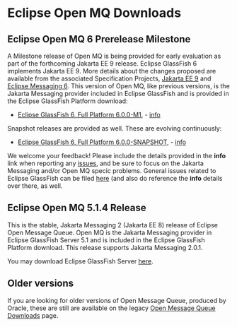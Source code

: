 # Eclipse Open MQ Downloads

## Eclipse Open MQ 6 Prerelease Milestone

A Milestone release of Open MQ is being provided for early evaluation as part of the forthcoming Jakarta EE 9 release. Eclipse GlassFish 6 implements Jakarta EE 9. More details about the changes proposed are available from the associated Specification Projects, [Jakarta EE 9](https://eclipse-ee4j.github.io/jakartaee-platform/) and [Eclipse Messaging 6](https://eclipse-ee4j.github.io/jms-api/). This version of Open MQ, like previous versions, is the Jakarta Messaging provider included in Eclipse GlassFish and is provided in the Eclipse GlassFish Platform download: 

* [Eclipse GlassFish 6, Full Platform 6.0.0-M1](http://download.eclipse.org/ee4j/glassfish/glassfish-6.0.0-M1.zip), - [info](http://download.eclipse.org/ee4j/glassfish/glassfish-6.0.0-M1.info)

Snapshot releases are provided as well. These are evolving continuously:

* [Eclipse GlassFish 6, Full Platform 6.0.0-SNAPSHOT](http://download.eclipse.org/ee4j/glassfish/glassfish-6.0.0-SNAPSHOT-nightly.zip), - [info](http://download.eclipse.org/ee4j/glassfish/glassfish-6.0.0-SNAPSHOT-nightly.info)

We welcome your feedback! Please include the details provided in the **info** link when reporting any [issues](https://github.com/eclipse-ee4j/openmq/issues), and be sure to focus on the Jakarta Messaging and/or Open MQ specic problems. General issues related to Eclipse GlassFish can be filed [here](https://github.com/eclipse-ee4j/glassfish/issues) (and also do reference the **info** details over there, as well.

## Eclipse Open MQ 5.1.4 Release

This is the stable, Jakarta Messaging 2 (Jakarta EE 8) release of Eclipse Open Message Queue. Open MQ is the Jakarta Messaging provider in Eclipse GlassFish Server 5.1 and is included in the Eclipse GlassFish Platform download. This release supports Jakarta Messaging 2.0.1.

You may download Eclipse GlassFish Server [here](https://www.eclipse.org/downloads/download.php?file=/glassfish/glassfish-5.1.0.zip).

## Older versions

If you are looking for older versions of Open Message Queue, produced by Oracle, these are still are available on the legacy [Open Message Queue Downloads](https://javaee.github.io/openmq/Downloads.html) page.

